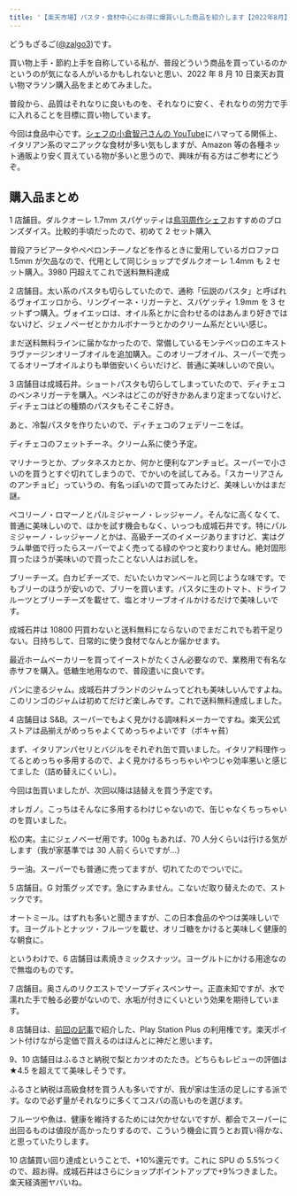 ```yaml
---
title: '【楽天市場】パスタ・食材中心にお得に爆買いした商品を紹介します【2022年8月】'
---
```


どうもざるご([@zalgo3](https://twitter.com/zalgo3))です。

買い物上手・節約上手を自称している私が、普段どういう商品を買っているのかというのが気になる人がいるかもしれないと思い、2022 年 8 月 10 日楽天お買い物マラソン購入品をまとめてみました。

普段から、品質はそれなりに良いものを、それなりに安く、それなりの労力で手に入れることを目標に買い物しています。

今回は食品中心です。[シェフの小倉智己さんの YouTube](https://www.youtube.com/channel/UCb8BrSXphiuGShym5dhdkwA)にハマってる関係上、イタリアン系のマニアックな食材が多い気もしますが、Amazon 等の各種ネット通販より安く買えている物が多いと思うので、興味が有る方はご参考にどうぞ。

## 購入品まとめ

1 店舗目。ダルクオーレ 1.7mm スパゲッティは[鳥羽周作シェフ](https://www.youtube.com/channel/UC1_eNNjFjV8Cp6QlxbOAnjA)おすすめのブロンズダイス。比較的手頃だったので、初めて 2 セット購入

<Affiliates rakutenItemCode="toscana:10130178" query="スパゲッティ 1.7mm ダル クオーレ" />

普段アラビアータやペペロンチーノなどを作るときに愛用しているガロファロ 1.5mm が欠品なので、代用として同じショップでダルクオーレ 1.4mm も 2 セット購入。3980 円超えてこれで送料無料達成

<Affiliates rakutenItemCode="toscana:10130177" query="スパゲッティーニ 1.4mm ダル クオーレ" />

2 店舗目。太い系のパスタも切らしていたので、通称「伝説のパスタ」と呼ばれるヴォイエッロから、リングイーネ・リガーテと、スパゲッティ 1.9mm を 3 セットずつ購入。ヴォイエッロは、オイル系とかに合わせるのはあんまり好きではないけど、ジェノベーゼとかカルボナーラとかのクリーム系だといい感じ。

<Affiliates rakutenItemCode="ledled:10025225" query="ヴォイエッロ リングイーネ リガーテ " />

<Affiliates rakutenItemCode="ledled:10025223" query=" ヴォイエッロ スパゲッティ 1.92mm" />

まだ送料無料ラインに届かなかったので、常備しているモンテベッロのエキストラヴァージンオリーブオイルを追加購入。このオリーブオイル、スーパーで売ってるオリーブオイルよりも単価安いくらいだけど、普通に美味しいので良い。

<Affiliates rakutenItemCode="ledled:10015898" query=" モンテベッロ エキストラ ヴァージン オリーブオイル" />

3 店舗目は成城石井。ショートパスタも切らしてしまっていたので、ディチェコのペンネリガーテを購入。ペンネはどこのが好きかあんまり定まってないけど、ディチェコはどの種類のパスタもそこそこ好き。

<Affiliates rakutenItemCode="seijoishii:10040077" query="ディチェコ ペンネリガーテ" />

あと、冷製パスタを作りたいので、ディチェコのフェデリーニをば。

<Affiliates rakutenItemCode="seijoishii:10066936" query="ディチェコ フェデリーニ 1.4mm" />

ディチェコのフェットチーネ。クリーム系に使う予定。

<Affiliates rakutenItemCode="seijoishii:10066946" query="ディチェコ フェットチーネ" />

マリナーラとか、プッタネスカとか、何かと便利なアンチョビ。スーパーで小さいのを買うとすぐ切れてしまうので、でかいのを試してみる。「スカーリアさんのアンチョビ」っていうの、有名っぽいので買ってみたけど、美味しいかはまだ謎。

<Affiliates rakutenItemCode="seijoishii:10067268" query="スカーリアさんのアンチョビ 瓶" />

ペコリーノ・ロマーノとパルミジャーノ・レッジャーノ。そんなに高くなくて、普通に美味しいので、ほかを試す機会もなく、いっつも成城石井です。特にパルミジャーノ・レッジャーノとかは、高級チーズのイメージありますけど、実はグラム単価で行ったらスーパーでよく売ってる緑のやつと変わりません。絶対固形買ったほうが美味いので買ったことない人はお試しを。

<Affiliates query="ペコリーノ・ロマーノ" />

<Affiliates query="パルミジャーノ・レッジャーノ" />

ブリーチーズ。白カビチーズで、だいたいカマンベールと同じような味です。でもブリーのほうが安いので、ブリーを買います。パスタに生のトマト、ドライフルーツとブリーチーズを載せて、塩とオリーブオイルかけるだけで美味しいです。

<Affiliates query="熟成ブリー" />

成城石井は 10800 円買わないと送料無料にならないのでまだこれでも若干足りない。日持ちして、日常的に使う食材でなんとか届かせます。

最近ホームベーカリーを買ってイーストがたくさん必要なので、業務用で有名な赤サフを購入。低糖生地用なので、普段遣いに良いです。

<Affiliates query="赤サフ" />

パンに塗るジャム。成城石井ブランドのジャムってどれも美味しいんですよね。このリンゴのジャムは初めてだけど楽しみです。これで送料無料達成しました。

<Affiliates rakutenItemCode="seijoishii:10039505" query="成城石井 オールフルーツスタイル ごろっごろっりんご" />

4 店舗目は S&B。スーパーでもよく見かける調味料メーカーですね。楽天公式ストアは品揃えがめっちゃよくてめっちゃよいです（ボキャ貧）

まず、イタリアンパセリとバジルをそれぞれ缶で買いました。イタリア料理作ってるとめっちゃ多用するので、よく見かけるちっちゃいやつじゃ効率悪いと感じてました（詰め替えにくいし）。

今回は缶買いましたが、次回以降は詰替えを買う予定です。

<Affiliates rakutenItemCode="e-sbfoods:10000755" query="イタリアンパセリ 缶 23g" />

<Affiliates rakutenItemCode="e-sbfoods:10000751" query="スイートバジル 缶 23g" />

オレガノ。こっちはそんなに多用するわけじゃないので、缶じゃなくちっちゃいのを買いました。

<Affiliates rakutenItemCode="e-sbfoods:10005745" query="FAUCHON オレガノ" />

松の実。主にジェノベーゼ用です。100g もあれば、70 人分くらいは行ける気がします（我が家基準では 30 人前くらいですが…）

<Affiliates rakutenItemCode="e-sbfoods:10004460" query="松の実 ホール 100g" />

ラー油。スーパーでも普通に売ってますが、切れてたのでついでに。

<Affiliates rakutenItemCode="e-sbfoods:10004248" query="ラー油 31g" />

5 店舗目。G 対策グッズです。急にすみません。こないだ取り替えたので、ストックです。

<Affiliates query="アース製薬 ブラックキャップ 12個入り" />

オートミール。はずれも多いと聞きますが、この日本食品のやつは美味しいです。ヨーグルトとナッツ・フルーツを載せ、オリゴ糖をかけると美味しく健康的な朝食に。

<Affiliates rakutenItemCode="sundrug:10090125" query="日本食品製造 プレミアム ピュア オートミール" />

というわけで、6 店舗目は素焼きミックスナッツ。ヨーグルトにかける用途なので無塩のものです。

<Affiliates rakutenItemCode="likaman:10033105" query="素焼き4種のミックスナッツ" />

7 店舗目。奥さんのリクエストでソープディスペンサー。正直未知ですが、水で濡れた手で触る必要がないので、水垢が付きにくいという効果を期待しています。

<Affiliates rakutenItemCode="allplus:10000005" query="ソープディスペンサー自動 泡 オート 非接触式 2段階調整ハンドソープ" />

8 店舗目は、[前回の記事](https://zalgo-official.com/ps-plus-switch-online-otoku/)で紹介した、Play Station Plus の利用権です。楽天ポイント付けながら定価で買えるのはほんとに神だと思います。

<Affiliates rakutenItemCode="rdownload:18492326" query="プレイステーション ストアチケット" />

9、10 店舗目はふるさと納税で梨とカツオのたたき。どちらもレビューの評価は ★4.5 を超えてて美味しそうです。

ふるさと納税は高級食材を買う人も多いですが、我が家は生活の足しにする派です。なので必ず量がそれなりに多くてコスパの高いものを選びます。

フルーツや魚は、健康を維持するためには欠かせないですが、都会でスーパーに出回るものは値段が高かったりするので、こういう機会に買うとお買い得かな、と思っていたりします。

<Affiliates query="ふるさと納税 ラ・フランス" />

<Affiliates rakutenItemCode="f392065-susaki:10002288" query="ふるさと納税 高知県須崎市 かつお タタキ" />

10 店舗買い回り達成ということで、+10%還元です。これに SPU の 5.5%つくので、超お得。成城石井はさらにショップポイントアップで+9%つきました。楽天経済圏ヤバいね。
